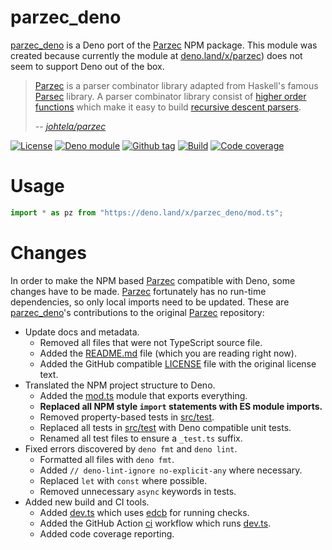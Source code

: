 # parzec_deno

[parzec_deno] is a Deno port of the [Parzec][parzec] NPM package. This module
was created because currently the module at
[deno.land/x/parzec](https://deno.land/x/parzec)) does not seem to support Deno
out of the box.

> [Parzec] is a parser combinator library adapted from Haskell's famous
> [Parsec][Parsec] library. A parser combinator library consist of
> [higher order functions][higher order functions] which make it easy to build
> [recursive descent parsers][recursive descent parsers]. 
>
> <cite>-- [johtela/parzec][parzec]</cite>

[![License][license-shield]](LICENSE)
[![Deno module][deno-land-shield]][deno-land]
[![Github
tag][github-shield]][github] [![Build][build-shield]][build]
[![Code
coverage][coverage-shield]][coverage]

# Usage

```ts
import * as pz from "https://deno.land/x/parzec_deno/mod.ts";
```

# Changes

In order to make the NPM based [Parzec] compatible with Deno, some changes have
to be made. [Parzec] fortunately has no run-time dependencies, so only local
imports need to be updated. These are [parzec_deno]'s contributions to the
original [Parzec] repository:

- Update docs and metadata.
  - Removed all files that were not TypeScript source file.
  - Added the [README.md](README.md) file (which you are reading right now).
  - Added the GitHub compatible [LICENSE](LICENSE) file with the original
    license text.
- Translated the NPM project structure to Deno.
  - Added the [mod.ts](mod.ts) module that exports everything.
  - **Replaced all NPM style `import` statements with ES module imports.**
  - Removed property-based tests in [src/test](src/test).
  - Replaced all tests in [src/test](src/test) with Deno compatible unit tests.
  - Renamed all test files to ensure a `_test.ts` suffix.
- Fixed errors discovered by `deno fmt` and `deno lint`.
  - Formatted all files with `deno fmt`.
  - Added `// deno-lint-ignore no-explicit-any` where necessary.
  - Replaced `let` with `const` where possible.
  - Removed unnecessary `async` keywords in tests.
- Added new build and CI tools.
  - Added [dev.ts](dev.ts) which uses [edcb] for running checks.
  - Added the GitHub Action [ci](.github/workflows/ci.yml) workflow which runs
    [dev.ts](dev.ts).
  - Added code coverage reporting.

[Parsec]: http://hackage.haskell.org/package/parsec
[higher order functions]: https://en.wikipedia.org/wiki/Higher-order_function
[recursive descent parsers]: https://en.wikipedia.org/wiki/Recursive_descent_parser
[PEG]: https://en.wikipedia.org/wiki/Parsing_expression_grammar
[LL(1)]: https://en.wikipedia.org/wiki/LL_parser
[interface]: src/input.html
[lexical analyzers]: https://en.wikipedia.org/wiki/Lexical_analysis
[regular expressions]: https://en.wikipedia.org/wiki/Regular_expression
[parzec]: https://github.com/johtela/parzec
[parzec_deno]: https://github.com/eibens/parzec
[edcb]: https://github.com/eibens/edcb

<!-- badges -->

[github]: https://github.com/eibens/parzec
[github-shield]: https://img.shields.io/github/v/tag/eibens/parzec?label&logo=github
[coverage-shield]: https://img.shields.io/codecov/c/github/eibens/parzec?logo=codecov&label
[license-shield]: https://img.shields.io/github/license/eibens/parzec?color=informational
[coverage]: https://codecov.io/gh/eibens/parzec
[build]: https://github.com/eibens/parzec/actions/workflows/ci.yml
[build-shield]: https://img.shields.io/github/workflow/status/eibens/parzec/ci?logo=github&label
[deno-land]: https://deno.land/x/parzec_deno
[deno-land-shield]: https://img.shields.io/badge/x/parzec__deno-informational?logo=deno&label
